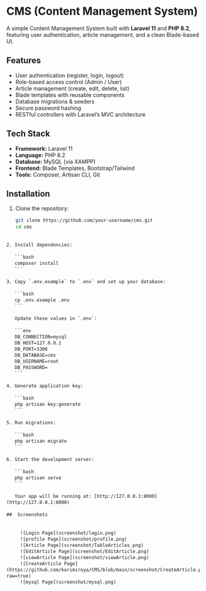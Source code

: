# CMS (Content Management System)

A simple Content Management System built with **Laravel 11** and **PHP 8.2**, featuring user authentication, article management, and a clean Blade-based UI.

## Features
- User authentication (register, login, logout)
- Role-based access control (Admin / User)
- Article management (create, edit, delete, list)
- Blade templates with reusable components
- Database migrations & seeders
- Secure password hashing
- RESTful controllers with Laravel’s MVC architecture

## Tech Stack
- **Framework:** Laravel 11
- **Language:** PHP 8.2
- **Database:** MySQL (via XAMPP)
- **Frontend:** Blade Templates, Bootstrap/Tailwind
- **Tools:** Composer, Artisan CLI, Git

## Installation

1. Clone the repository:
   ```bash
   git clone https://github.com/your-username/cms.git
   cd cms
````

2. Install dependencies:

   ```bash
   composer install
   ```

3. Copy `.env.example` to `.env` and set up your database:

   ```bash
   cp .env.example .env
   ```

   Update these values in `.env`:

   ```env
   DB_CONNECTION=mysql
   DB_HOST=127.0.0.1
   DB_PORT=3306
   DB_DATABASE=cms
   DB_USERNAME=root
   DB_PASSWORD=
   ```

4. Generate application key:

   ```bash
   php artisan key:generate
   ```

5. Run migrations:

   ```bash
   php artisan migrate
   ```

6. Start the development server:

   ```bash
   php artisan serve
   ```

   Your app will be running at: [http://127.0.0.1:8000](http://127.0.0.1:8000)

##  Screenshots


     ![Login Page](screenshot/login.png)
     ![profile Page](screenshot/profile.png)
     ![Article Page](screenshot/TableArticles.png)
     ![EditArticle Page](screenshot/EditArticle.png)
     ![viewArticle Page](screenshot/viewArticle.png)
     ![CreateArticle Page](https://github.com/karimiroya/CMS/blob/main/screenshot/CreateArticle.png?raw=true)
     ![mysql Page](screenshot/mysql.png)



